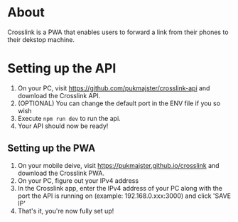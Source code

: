 # About

Crosslink is a PWA that enables users to forward a link from their phones to their dekstop machine.

# Setting up the API

1. On your PC, visit https://github.com/pukmajster/crosslink-api and download the Crosslink API.
3. (OPTIONAL) You can change the default port in the ENV file if you so wish
4. Execute ```npm run dev``` to run the api. 
5. Your API should now be ready!

## Setting up the PWA
1. On your mobile deive, visit https://pukmajster.github.io/crosslink and download the Crosslink PWA.
2. On your PC, figure out your IPv4 address
3. In the Crosslink app, enter the IPv4 address of your PC along with the port the API is running on (example: 192.168.0.xxx:3000) and click 'SAVE IP'
5. That's it, you're now fully set up!

